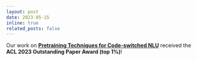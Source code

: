 ```yaml
---
layout: post
date: 2023-05-15
inline: true
related_posts: false
---
```


Our work on <a href="https://aclanthology.org/2023.acl-long.66/"><strong>Pretraining Techniques for Code-switched NLU</strong></a> received the **ACL 2023 Outstanding Paper Award (top 1%)**!